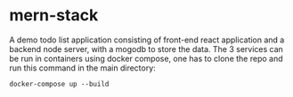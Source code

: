 # mern-stack

A demo todo list application consisting of front-end react application and a backend node server, with a mogodb to store the data.
The 3 services can be run in containers using docker compose, one has to clone the repo and run this command in the main directory:

`docker-compose up --build`
